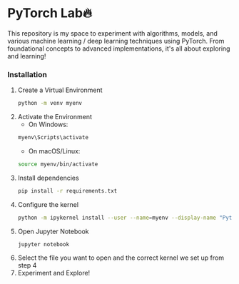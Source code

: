 # PyTorch Lab🔥
This repository is my space to experiment with algorithms, models, and various machine learning / deep learning techniques using PyTorch. From foundational concepts to advanced implementations, it's all about exploring and learning!

### Installation
1. Create a Virtual Environment
    ```bash
    python -m venv myenv
    ```
2. Activate the Environment
   - On Windows:
   ```bash
   myenv\Scripts\activate
   ```
   - On macOS/Linux:
   ```bash
   source myenv/bin/activate
   ```
3. Install dependencies
    ```bash
    pip install -r requirements.txt
    ```
4. Configure the kernel
   ```bash
   python -m ipykernel install --user --name=myenv --display-name "Python (myenv)"
   ```
5. Open Jupyter Notebook
   ```bash
   jupyter notebook
   ```
6. Select the file you want to open and the correct kernel we set up from step 4
7. Experiment and Explore!
